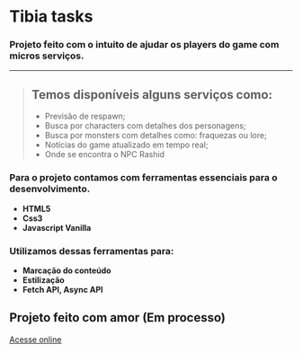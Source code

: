 # Tibia tasks

### Projeto feito com o intuito de ajudar os players do game com micros serviços.

---

> ## Temos disponíveis alguns serviços como:
>
> - Previsão de respawn;
> - Busca por characters com detalhes dos personagens;
> - Busca por monsters com detalhes como: fraquezas ou lore;
> - Notícias do game atualizado em tempo real;
> - Onde se encontra o NPC Rashid

### Para o projeto contamos com ferramentas essenciais para o desenvolvimento.

- **HTML5**
- **Css3**
- **Javascript Vanilla**

### Utilizamos dessas ferramentas para:

- **Marcação do conteúdo**
- **Estilização**
- **Fetch API, Async API**

## Projeto feito com amor **(Em processo)**

<div>
<a href='https://tibia-task.netlify.app/' target='_blank'>Acesse online</a>
</div>
